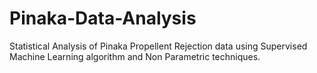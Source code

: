 # Pinaka-Data-Analysis
Statistical Analysis of Pinaka Propellent Rejection data using Supervised Machine Learning algorithm and Non Parametric techniques.
